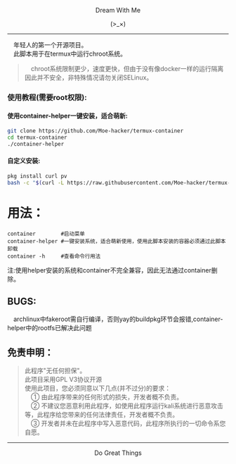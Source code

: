<p align="center">Dream With Me</p>        
<p align="center">(>_×)</p> 

-----------      

&emsp;年轻人的第一个开源项目。      
&emsp;此脚本用于在termux中运行chroot系统。     
> &emsp;chroot系统限制更少，速度更快，但由于没有像docker一样的运行隔离因此并不安全，非特殊情况请勿关闭SELinux。      

### 使用教程(需要root权限):               
#### 使用container-helper一键安装，适合萌新:         
```sh
git clone https://github.com/Moe-hacker/termux-container 
cd termux-container
./container-helper
```
#### 自定义安装:
```sh
pkg install curl pv
bash -c "$(curl -L https://raw.githubusercontent.com/Moe-hacker/termux-container/main/container-zh)"
```
# 用法：
```shell
container        #启动菜单
container-helper #一键安装系统，适合萌新使用，使用此脚本安装的容器必须通过此脚本卸载
container -h     #查看命令行用法
```
注:使用helper安装的系统和container不完全兼容，因此无法通过container删除。      
## BUGS:        
&emsp;archlinux中fakeroot需自行编译，否则yay的buildpkg环节会报错,container-helper中的rootfs已解决此问题
## 免责申明：        
> 此程序"无任何担保"。          
> 此项目采用GPL V3协议开源          
> 使用此项目，您必须同意以下几点(并不过分)的要求：             
> &emsp;① 由此程序带来的任何形式的损失，开发者概不负责。      
> &emsp;② 不建议您恶意利用此程序，如使用此程序运行kali系统进行恶意攻击等，此程序给您带来的任何法律责任，开发者概不负责。      
> &emsp;③ 开发者并未在此程序中写入恶意代码，此程序所执行的一切命令系您自愿。      

-------     
<p align="center">Do Great Things</p>       
